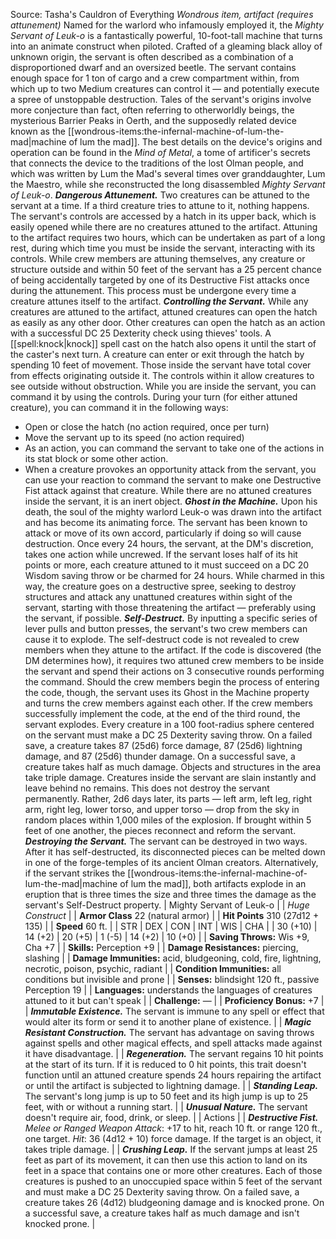 Source: Tasha's Cauldron of Everything
*Wondrous item, artifact (requires attunement)*
Named for the warlord who infamously employed it, the *Mighty Servant of Leuk-o* is a fantastically powerful, 10-foot-tall machine that turns into an animate construct when piloted. Crafted of a gleaming black alloy of unknown origin, the servant is often described as a combination of a disproportioned dwarf and an oversized beetle. The servant contains enough space for 1 ton of cargo and a crew compartment within, from which up to two Medium creatures can control it — and potentially execute a spree of unstoppable destruction.
Tales of the servant's origins involve more conjecture than fact, often referring to otherworldly beings, the mysterious Barrier Peaks in Oerth, and the supposedly related device known as the [[wondrous-items:the-infernal-machine-of-lum-the-mad|machine of lum the mad]]. The best details on the device's origins and operation can be found in the *Mind of Metal*, a tome of artificer's secrets that connects the device to the traditions of the lost Olman people, and which was written by Lum the Mad's several times over granddaughter, Lum the Maestro, while she reconstructed the long disassembled *Mighty Servant of Leuk-o*.
***Dangerous Attunement.*** Two creatures can be attuned to the servant at a time. If a third creature tries to attune to it, nothing happens.
The servant's controls are accessed by a hatch in its upper back, which is easily opened while there are no creatures attuned to the artifact.
Attuning to the artifact requires two hours, which can be undertaken as part of a long rest, during which time you must be inside the servant, interacting with its controls. While crew members are attuning themselves, any creature or structure outside and within 50 feet of the servant has a 25 percent chance of being accidentally targeted by one of its Destructive Fist attacks once during the attunement. This process must be undergone every time a creature attunes itself to the artifact.
***Controlling the Servant.*** While any creatures are attuned to the artifact, attuned creatures can open the hatch as easily as any other door. Other creatures can open the hatch as an action with a successful DC 25 Dexterity check using thieves' tools. A [[spell:knock|knock]] spell cast on the hatch also opens it until the start of the caster's next turn.
A creature can enter or exit through the hatch by spending 10 feet of movement. Those inside the servant have total cover from effects originating outside it. The controls within it allow creatures to see outside without obstruction.
While you are inside the servant, you can command it by using the controls. During your turn (for either attuned creature), you can command it in the following ways:
* Open or close the hatch (no action required, once per turn)
* Move the servant up to its speed (no action required)
* As an action, you can command the servant to take one of the actions in its stat block or some other action.
* When a creature provokes an opportunity attack from the servant, you can use your reaction to command the servant to make one Destructive Fist attack against that creature.
While there are no attuned creatures inside the servant, it is an inert object.
***Ghost in the Machine.*** Upon his death, the soul of the mighty warlord Leuk-o was drawn into the artifact and has become its animating force. The servant has been known to attack or move of its own accord, particularly if doing so will cause destruction. Once every 24 hours, the servant, at the DM's discretion, takes one action while uncrewed.
If the servant loses half of its hit points or more, each creature attuned to it must succeed on a DC 20 Wisdom saving throw or be charmed for 24 hours. While charmed in this way, the creature goes on a destructive spree, seeking to destroy structures and attack any unattuned creatures within sight of the servant, starting with those threatening the artifact — preferably using the servant, if possible.
***Self-Destruct.*** By inputting a specific series of lever pulls and button presses, the servant's two crew members can cause it to explode. The self-destruct code is not revealed to crew members when they attune to the artifact. If the code is discovered (the DM determines how), it requires two attuned crew members to be inside the servant and spend their actions on 3 consecutive rounds performing the command. Should the crew members begin the process of entering the code, though, the servant uses its Ghost in the Machine property and turns the crew members against each other.
If the crew members successfully implement the code, at the end of the third round, the servant explodes. Every creature in a 100 foot-radius sphere centered on the servant must make a DC 25 Dexterity saving throw. On a failed save, a creature takes 87 (25d6) force damage, 87 (25d6) lightning damage, and 87 (25d6) thunder damage. On a successful save, a creature takes half as much damage. Objects and structures in the area take triple damage. Creatures inside the servant are slain instantly and leave behind no remains.
This does not destroy the servant permanently. Rather, 2d6 days later, its parts — left arm, left leg, right arm, right leg, lower torso, and upper torso — drop from the sky in random places within 1,000 miles of the explosion. If brought within 5 feet of one another, the pieces reconnect and reform the servant.
***Destroying the Servant.*** The servant can be destroyed in two ways. After it has self-destructed, its disconnected pieces can be melted down in one of the forge-temples of its ancient Olman creators. Alternatively, if the servant strikes the [[wondrous-items:the-infernal-machine-of-lum-the-mad|machine of lum the mad]], both artifacts explode in an eruption that is three times the size and three times the damage as the servant's Self-Destruct property.
| Mighty Servant of Leuk-o |
| *Huge Construct* |
| **Armor Class** 22 (natural armor) |
| **Hit Points** 310 (27d12 + 135) |
| **Speed** 60 ft. |
| STR | DEX | CON | INT | WIS | CHA |
| 30 (+10) | 14 (+2) | 20 (+5) | 1 (-5) | 14 (+2) | 10 (+0) |
| **Saving Throws:** Wis +9, Cha +7 |
| **Skills:** Perception +9 |
| **Damage Resistances:** piercing, slashing |
| **Damage Immunities:** acid, bludgeoning, cold, fire, lightning, necrotic, poison, psychic, radiant |
| **Condition Immunities:** all conditions but invisible and prone |
| **Senses:** blindsight 120 ft., passive Perception 19 |
| **Languages:** understands the languages of creatures attuned to it but can't speak |
| **Challenge:** — |
| **Proficiency Bonus:** +7 |
| ***Immutable Existence.*** The servant is immune to any spell or effect that would alter its form or send it to another plane of existence. |
| ***Magic Resistant Construction.*** The servant has advantage on saving throws against spells and other magical effects, and spell attacks made against it have disadvantage. |
| ***Regeneration.*** The servant regains 10 hit points at the start of its turn. If it is reduced to 0 hit points, this trait doesn't function until an attuned creature spends 24 hours repairing the artifact or until the artifact is subjected to lightning damage. |
| ***Standing Leap.*** The servant's long jump is up to 50 feet and its high jump is up to 25 feet, with or without a running start. |
| ***Unusual Nature.*** The servant doesn't require air, food, drink, or sleep. |
| Actions |
| ***Destructive Fist.*** *Melee or Ranged Weapon Attack*: +17 to hit, reach 10 ft. or range 120 ft., one target. *Hit*: 36 (4d12 + 10) force damage. If the target is an object, it takes triple damage. |
| ***Crushing Leap.*** If the servant jumps at least 25 feet as part of its movement, it can then use this action to land on its feet in a space that contains one or more other creatures. Each of those creatures is pushed to an unoccupied space within 5 feet of the servant and must make a DC 25 Dexterity saving throw. On a failed save, a creature takes 26 (4d12) bludgeoning damage and is knocked prone. On a successful save, a creature takes half as much damage and isn't knocked prone. |